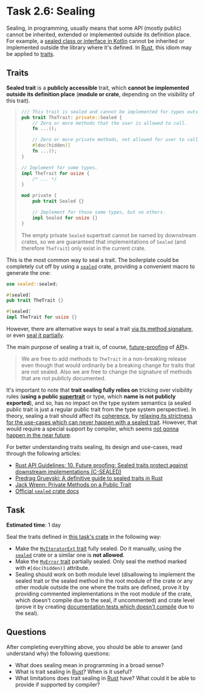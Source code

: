 Task 2.6: Sealing
=================

Sealing, in programming, usually means that some API (mostly public) cannot be inherited, extended or implemented outside its definition place. For example, a [sealed class or interface in Kotlin][1] cannot be inherited or implemented outside the library where it's defined. In [Rust], this idiom may be applied to [traits][2].

## Traits

__Sealed trait__ is a __publicly accessible__ trait, which __cannot be implemented outside its definition place__ (__module or crate__, depending on the visibility of this trait).

> ```rust
> /// This trait is sealed and cannot be implemented for types outside this crate.
> pub trait TheTrait: private::Sealed {
>     // Zero or more methods that the user is allowed to call.
>     fn ...();
>
>     // Zero or more private methods, not allowed for user to call.
>     #[doc(hidden)]
>     fn ...();
> }
>
> // Implement for some types.
> impl TheTrait for usize {
>     /* ... */
> }
>
> mod private {
>     pub trait Sealed {}
>
>     // Implement for those same types, but no others.
>     impl Sealed for usize {}
> }
> ```
>
> The empty private `Sealed` supertrait cannot be named by downstream crates, so we are guaranteed that implementations of `Sealed` (and therefore `TheTrait`) only exist in the current crate.

This is the most common way to seal a trait. The boilerplate could be completely cut off by using a [`sealed`] crate, providing a convenient macro to generate the one:

```rust
use sealed::sealed;

#[sealed]
pub trait TheTrait {}

#[sealed]
impl TheTrait for usize {}
```

However, there are alternative ways to seal a trait [via its method signature][5], or even [seal it partially][6].

The main purpose of sealing a trait is, of course, [future-proofing][7] of [API]s.

> We are free to add methods to `TheTrait` in a non-breaking release even though that would ordinarily be a breaking change for traits that are not sealed. Also we are free to change the signature of methods that are not publicly documented.

It's important to note that __trait sealing fully relies on__ tricking over visibility rules (__using a public [supertrait][8]__ or type, which __name is not publicly exported__), and so, has no impact on the type system semantics (a sealed public trait is just a regular public trait from the type system perspective). In theory, sealing a trait should affect its [coherence][9], by [relaxing its strictness for the use-cases which can never happen with a sealed trait][10]. However, that would require a special support by compiler, which seems [not gonna happen in the near future][11].

For better understanding traits sealing, its design and use-cases, read through the following articles:

- [Rust API Guidelines: 10. Future proofing: Sealed traits protect against downstream implementations (C-SEALED)][3]
- [Predrag Gruevski: A definitive guide to sealed traits in Rust][4]
- [Jack Wrenn: Private Methods on a Public Trait][13]
- [Official `sealed` crate docs][`sealed`]

## Task

__Estimated time__: 1 day

Seal the traits defined in [this task's crate](src/lib.rs) in the following way:

- Make the [`MyIteratorExt` trait](src/my_iterator_ext.rs) fully sealed. Do it manually, using the [`sealed`] crate or a similar one is __not allowed__.
- Make the [`MyError` trait](src/my_error.rs) partially sealed. Only seal the method marked with `#[doc(hidden)]` attribute.
- Sealing should work on both module level (disallowing to implement the sealed trait or the sealed method in the root module of the crate or any other module outside the one where the traits are defined, prove it by providing commented implementations in the root module of the crate, which doesn't compile due to the seal, if uncommented) and crate level (prove it by creating [documentation tests which doesn't compile][12] due to the seal).

## Questions

After completing everything above, you should be able to answer (and understand why) the following questions:

- What does sealing mean in programming in a broad sense?
- What is trait sealing in [Rust]? When is it useful?
- What limitations does trait sealing in [Rust] have? What could it be able to provide if supported by compiler?

[`sealed`]: https://docs.rs/sealed
[API]: https://en.wikipedia.org/wiki/API
[Rust]: https://www.rust-lang.org

[1]: https://kotlinlang.org/docs/sealed-classes.html
[2]: https://doc.rust-lang.org/book/ch10-02-traits.html
[3]: https://rust-lang.github.io/api-guidelines/future-proofing.html#sealed-traits-protect-against-downstream-implementations-c-sealed
[4]: https://predr.ag/blog/definitive-guide-to-sealed-traits-in-rust
[5]: https://predr.ag/blog/definitive-guide-to-sealed-traits-in-rust#sealing-traits-via-method-signatures
[6]: https://predr.ag/blog/definitive-guide-to-sealed-traits-in-rust#partially-sealed-traits
[7]: https://en.wikipedia.org/wiki/Future-proof
[8]: https://doc.rust-lang.org/reference/items/traits.html#supertraits
[9]: https://doc.rust-lang.org/reference/items/implementations.html#trait-implementation-coherence
[10]: https://stackoverflow.com/questions/50012745/is-there-a-way-to-tell-the-compiler-that-nobody-will-implement-a-trait-for-a-ref
[11]: https://internals.rust-lang.org/t/sealed-traits/16797
[12]: https://doc.rust-lang.org/rustdoc/write-documentation/documentation-tests.html#attributes
[13]: https://jack.wrenn.fyi/blog/private-trait-methods
